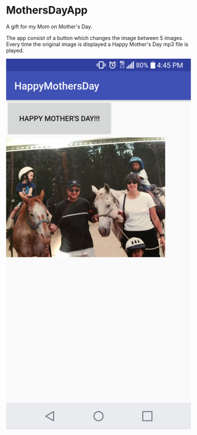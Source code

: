 # MothersDayApp
A gift for my Mom on Mother's Day.

The app consist of a button which changes the image between 5 images. Every time the original image is displayed a Happy Mother's Day mp3 file is played.

![Mothers Day App Screenshot](MothersDayAppScreenshot.png)

